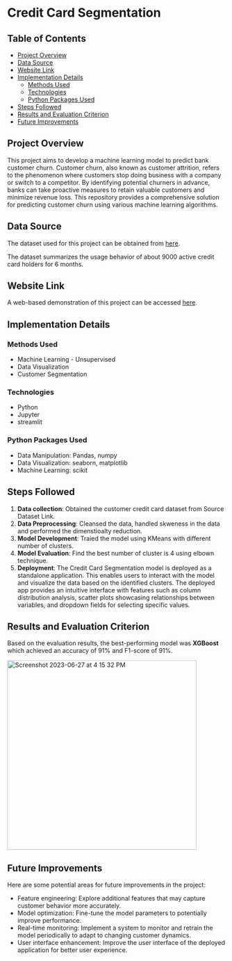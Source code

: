 # Credit Card Segmentation

## Table of Contents
- [Project Overview](#project-overview)
- [Data Source](#data-source)
- [Website Link](#website-link)
- [Implementation Details](#implementation-details)
    - [Methods Used](#methods-used)
    - [Technologies](#technologies)
    - [Python Packages Used](#python-packages-used)
- [Steps Followed](#steps-followed)
- [Results and Evaluation Criterion](#results-and-evaluation-criterion)
- [Future Improvements](#future-improvements)

## Project Overview
This project aims to develop a machine learning model to predict bank customer churn. Customer churn, also known as customer attrition, refers to the phenomenon where customers stop doing business with a company or switch to a competitor. By identifying potential churners in advance, banks can take proactive measures to retain valuable customers and minimize revenue loss. This repository provides a comprehensive solution for predicting customer churn using various machine learning algorithms.

## Data Source
The dataset used for this project can be obtained from [here](https://www.kaggle.com/datasets/adammaus/predicting-churn-for-bank-customers).

The dataset summarizes the usage behavior of about 9000 active credit card holders for 6 months. 

## Website Link

A web-based demonstration of this project can be accessed [here](https://bank-customer-churn-prediction.streamlit.app).

## Implementation Details

### Methods Used
* Machine Learning - Unsupervised
* Data Visualization
* Customer Segmentation

### Technologies
* Python
* Jupyter
* streamlit

### Python Packages Used
* Data Manipulation: Pandas, numpy
* Data Visualization: seaborn, matplotlib
* Machine Learning: scikit
  
## Steps Followed

1. **Data collection**: Obtained the customer credit card dataset from Source Dataset Link.
2. **Data Preprocessing**: Cleansed the data, handled skweness in the data and performed the dimenstioalty reduction.
4. **Model Development**: Traied the model using KMeans with different number of clusters. 
5. **Model Evaluation**: Find the best number of cluster is 4 using elbown technique. 
6. **Deployment**: The Credit Card Segmentation model is deployed as a standalone application. This enables users to interact with the model and visualize the data based on the identified clusters. The deployed app provides an intuitive interface with features such as column distribution analysis, scatter plots showcasing relationships between variables, and dropdown fields for selecting specific values.

## Results and Evaluation Criterion

Based on the evaluation results, the best-performing model was **XGBoost** which achieved an accuracy of 91% and F1-score of 91%. 

<img width="436" alt="Screenshot 2023-06-27 at 4 15 32 PM" src="https://github.com/SaloniJhalani/Bank-Customer-Churn-Prediction/assets/33859675/4d273530-aa25-443c-93d6-33d6d3904de4">

## Future Improvements

Here are some potential areas for future improvements in the project:

* Feature engineering: Explore additional features that may capture customer behavior more accurately.
* Model optimization: Fine-tune the model parameters to potentially improve performance.
* Real-time monitoring: Implement a system to monitor and retrain the model periodically to adapt to changing customer dynamics.
* User interface enhancement: Improve the user interface of the deployed application for better user experience.






